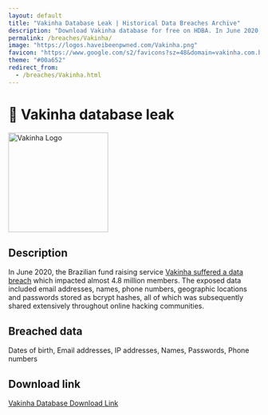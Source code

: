 ```yaml
---
layout: default
title: "Vakinha Database Leak | Historical Data Breaches Archive"
description: "Download Vakinha database for free on HDBA. In June 2020, the Brazilian fund raising service Vakinha suffered a data breach which impacted almost 4.8 million members."
permalink: /breaches/Vakinha/
image: "https://logos.haveibeenpwned.com/Vakinha.png"
favicon: "https://www.google.com/s2/favicons?sz=48&domain=vakinha.com.br"
theme: "#00a652"
redirect_from:
  - /breaches/Vakinha.html
---
```


# 💸 Vakinha database leak

<img src="https://logos.haveibeenpwned.com/Vakinha.png" alt="Vakinha Logo" width="200" height="200">

## Description

In June 2020, the Brazilian fund raising service <a href="https://redirect.trace.rip/?url=https://www.bleepingcomputer.com/news/security/hacker-leaks-386-million-user-records-from-18-companies-for-free/" target="_blank" rel="noopener">Vakinha suffered a data breach</a> which impacted almost 4.8 million members. The exposed data included email addresses, names, phone numbers, geographic locations and passwords stored as bcrypt hashes, all of which was subsequently shared extensively throughout online hacking communities.

## Breached data

Dates of birth, Email addresses, IP addresses, Names, Passwords, Phone numbers

## Download link

<a href="https://redirect.trace.rip/?url=https://buzzheavier.com/9fri8nte5yxd" target="_blank" rel="noopener">Vakinha Database Download Link</a>